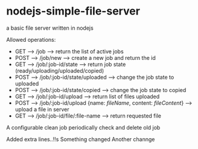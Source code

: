 nodejs-simple-file-server
=========================

a basic file server written in nodejs


Allowed operations:
<ul>
	<li>GET --> /job --> return the list of active jobs</li>
	<li>POST --> /job/new --> create a new job and return the id</li>
	<li>GET --> /job/:job-id/state --> return job state (ready/uploading/uploaded/copied)</li>
	<li>POST --> /job/:job-id/state/uploaded --> change the job state to uploaded</li>
	<li>POST --> /job/:job-id/state/copied --> change the job state to copied</li>
	<li>GET --> /job/:job-id/upload --> return list of files uploaded</li>
	<li>POST --> /job/:job-id/upload {name: <i>fileName</i>, content: <i>fileContent</i>} --> upload a file in server</li>
	<li>GET --> /job/:job-id/file/:file-name --> return requested file</li>
</ul>

A configurable clean job periodically check and delete old job

Added extra lines..!!s
Something changed
Another channge
